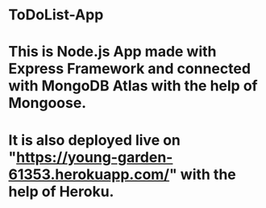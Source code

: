 # ToDoList-App
# This is Node.js App made with Express Framework and connected with MongoDB Atlas with the help of Mongoose.
# It is also deployed live on "https://young-garden-61353.herokuapp.com/" with the help of Heroku.
